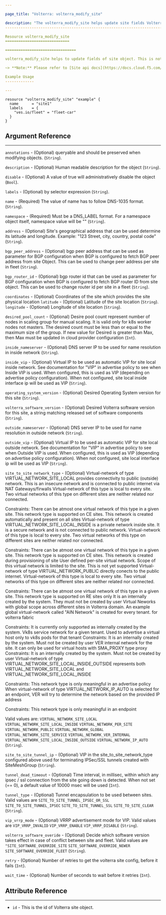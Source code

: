 ```yaml
---

page_title: "Volterra: volterra_modify_site"

description: "The volterra_modify_site helps update site fields Volterra SaaS"
------------------------------------------------------------------------------

Resource volterra_modify_site
=============================

================================

volterra_modify_site helps to update fields of site object. This is not applicable for site created through view style APIs.

~> **Note:** Please refer to [Site api docs](https://docs.cloud.f5.com/docs/api/site) to learn more

Example Usage
-------------

---
```


```hcl
resource "volterra_modify_site" "example" {
  name      = "site1"
  labels    = {
    "ves.io/fleet" = "fleet-car"
  }
}

```

Argument Reference
------------------

---

`annotations` - (Optional) queryable and should be preserved when modifying objects. (`String`).

`description` - (Optional) Human readable description for the object (`String`).

`disable` - (Optional) A value of true will administratively disable the object (`Bool`).

`labels` - (Optional) by selector expression (`String`).

`name` - (Required) The value of name has to follow DNS-1035 format. (`String`).

`namespace` - (Required) Must be a DNS_LABEL format. For a namespace object itself, namespace value will be "" (`String`).

`address` - (Optional) Site's geographical address that can be used determine its latitude and longitude. Example: "123 Street, city, country, postal code" (`String`).

`bgp_peer_address` - (Optional) bgp peer address that can be used as parameter for BGP configuration when BGP is configured to fetch BGP peer address from site Object. This can be used to change peer address per site in fleet (`String`).

`bgp_router_id` - (Optional) bgp router id that can be used as parameter for BGP configuration when BGP is configured to fetch BGP router ID from site object. This can be used to change router id per site in a fleet (`String`).

`coordinates` - (Optional) Coordinates of the site which provides the site physical location `latitude` - (Optional) Latitude of the site location (`String`). `longitude` - (Optional) Longitude of site location (`String`).

`desired_pool_count` - (Optional) Desire pool count represent number of nodes in scaling group for manual scaling. It is valid only for k8s worker nodes not masters. The desired count must be less than or equal to the maximum size of the group. If new value for Desired is greater than Max, then Max must be updated in cloud provider configuration (`Int`).

`inside_nameserver` - (Optional) DNS server IP to be used for name resolution in inside network (`String`).

`inside_vip` - (Optional) Virtual IP to be used as automatic VIP for site local inside network. See documentation for "VIP" in advertise policy to see when Inside VIP is used. When configured, this is used as VIP (depending on advertise policy configuration). When not configured, site local inside interface ip will be used as VIP (`String`).

`operating_system_version` - (Optional) Desired Operating System version for this site (`String`).

`volterra_software_version` - (Optional) Desired Volterra software version for this site, a string matching released set of software components (`String`).

`outside_nameserver` - (Optional) DNS server IP to be used for name resolution in outside network (`String`).

`outside_vip` - (Optional) Virtual IP to be used as automatic VIP for site local outside network. See documentation for "VIP" in advertise policy to see when Outside VIP is used. When configured, this is used as VIP (depending on advertise policy configuration). When not configured, site local interface ip will be used as VIP (`String`).

`site_to_site_network_type` - (Optional) Virtual-network of type VIRTUAL_NETWORK_SITE_LOCAL provides connectivity to public (outside) network. This is an insecure network and is connected to public internet via NAT Gateways/firwalls Virtual-network of this type is local to every site. Two virtual networks of this type on different sites are neither related nor connected.

Constraints: There can be atmost one virtual network of this type in a given site. This network type is supported on CE sites. This network is created automatically and present on all sites Virtual-network of type VIRTUAL_NETWORK_SITE_LOCAL_INSIDE is a private network inside site. It is a secure network and is not connected to public network. Virtual-network of this type is local to every site. Two virtual networks of this type on different sites are neither related nor connected.

Constraints: There can be atmost one virtual network of this type in a given site. This network type is supported on CE sites. This network is created during provisioning of site User defined per-site virtual network. Scope of this virtual network is limited to the site. This is not yet supported Virtual-network of type VIRTUAL_NETWORK_PUBLIC directly conects to the public internet. Virtual-network of this type is local to every site. Two virtual networks of this type on different sites are neither related nor connected.

Constraints: There can be atmost one virtual network of this type in a given site. This network type is supported on RE sites only It is an internally created by the system. They must not be created by user Virtual Neworks with global scope across different sites in Volterra domain. An example global virtual-network called "AIN Network" is created for every tenant. for volterra fabric

Constraints: It is currently only supported as internally created by the system. Vk8s service network for a given tenant. Used to advertise a virtual host only to vk8s pods for that tenant Constraints: It is an internally created by the system. Must not be created by user VER internal network for the site. It can only be used for virtual hosts with SMA_PROXY type proxy Constraints: It is an internally created by the system. Must not be created by user Virtual-network of type VIRTUAL_NETWORK_SITE_LOCAL_INSIDE_OUTSIDE represents both VIRTUAL_NETWORK_SITE_LOCAL and VIRTUAL_NETWORK_SITE_LOCAL_INSIDE

Constraints: This network type is only meaningful in an advertise policy When virtual-network of type VIRTUAL_NETWORK_IP_AUTO is selected for an endpoint, VER will try to determine the network based on the provided IP address

Constraints: This network type is only meaningful in an endpoint

Valid values are: `VIRTUAL_NETWORK_SITE_LOCAL` `VIRTUAL_NETWORK_SITE_LOCAL_INSIDE` `VIRTUAL_NETWORK_PER_SITE` `VIRTUAL_NETWORK_PUBLIC` `VIRTUAL_NETWORK_GLOBAL` `VIRTUAL_NETWORK_SITE_SERVICE` `VIRTUAL_NETWORK_VER_INTERNAL` `VIRTUAL_NETWORK_SITE_LOCAL_INSIDE_OUTSIDE` `VIRTUAL_NETWORK_IP_AUTO` (`String`).

`site_to_site_tunnel_ip` - (Optional) VIP in the site_to_site_network_type configured above used for terminating IPSec/SSL tunnels created with SiteMeshGroup (`String`).

`tunnel_dead_timeout` - (Optional) Time interval, in millisec, within which any ipsec / ssl connection from the site going down is detected. When not set (== 0), a default value of 10000 msec will be used (`Int`).

`tunnel_type` - (Optional) Tunnel encapsulation to be used between sites. Valid values are `SITE_TO_SITE_TUNNEL_IPSEC_OR_SSL` `SITE_TO_SITE_TUNNEL_IPSEC` `SITE_TO_SITE_TUNNEL_SSL` `SITE_TO_SITE_CLEAR` (`String`).

`vip_vrrp_mode` - (Optional) VRRP advertisement mode for VIP. Valid values are `VIP_VRRP_INVALID` `VIP_VRRP_ENABLE` `VIP_VRRP_DISABLE` (`String`).

`volterra_software_overide` - (Optional) Decide which software version takes effect in case of conflict between site and fleet. Valid values are `"SITE_SOFTWARE_OVERRIDE_SITE` `SITE_SOFTWARE_OVERRIDE_NEWER` `SITE_SOFTWARE_OVERRIDE_FLEET` (`String`).

`retry` - (Optional) Number of retries to get the volterra site config, before it fails (`Int`).

`wait_time` - (Optional) Number of seconds to wait before it retries (`Int`).

Attribute Reference
-------------------

---

-	`id` - This is the id of Volterra site object.
